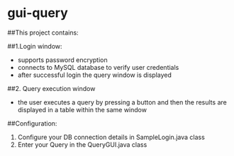 # gui-query
##This project contains:

##1.Login window:
- supports password encryption
- connects to MySQL database to verify user credentials
- after successful login the query window is displayed

##2. Query execution window
- the user executes a query by pressing a button and then the results are displayed in a table within the same window

##Configuration:
1. Configure your DB connection details in SampleLogin.java class
2. Enter your Query in the QueryGUI.java class

